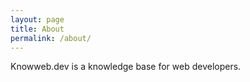 ```yaml
---
layout: page
title: About
permalink: /about/
---
```


Knowweb.dev is a knowledge base for web developers.
